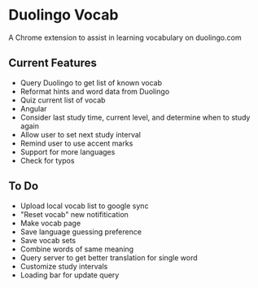 Duolingo Vocab
=============

A Chrome extension to assist in learning vocabulary on duolingo.com

## Current Features
+ Query Duolingo to get list of known vocab
+ Reformat hints and word data from Duolingo
+ Quiz current list of vocab
+ Angular
+ Consider last study time, current level, and determine when to study again
+ Allow user to set next study interval
+ Remind user to use accent marks
+ Support for more languages
+ Check for typos

## To Do ##
+ Upload local vocab list to google sync
+ "Reset vocab" new notifitication
+ Make vocab page
+ Save language guessing preference
+ Save vocab sets
+ Combine words of same meaning
+ Query server to get better translation for single word
+ Customize study intervals
+ Loading bar for update query